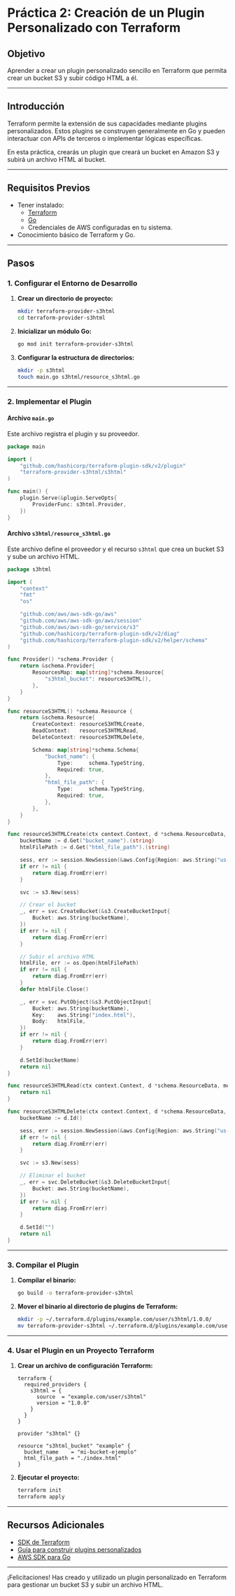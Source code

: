 # Práctica 2: Creación de un Plugin Personalizado con Terraform

## Objetivo
Aprender a crear un plugin personalizado sencillo en Terraform que permita crear un bucket S3 y subir código HTML a él.

---

## Introducción
Terraform permite la extensión de sus capacidades mediante plugins personalizados. Estos plugins se construyen generalmente en Go y pueden interactuar con APIs de terceros o implementar lógicas específicas.

En esta práctica, crearás un plugin que creará un bucket en Amazon S3 y subirá un archivo HTML al bucket.

---

## Requisitos Previos
- Tener instalado:
  - [Terraform](https://www.terraform.io/downloads)
  - [Go](https://golang.org/dl/)
  - Credenciales de AWS configuradas en tu sistema.
- Conocimiento básico de Terraform y Go.

---

## Pasos

### 1. Configurar el Entorno de Desarrollo

1. **Crear un directorio de proyecto:**
   ```bash
   mkdir terraform-provider-s3html
   cd terraform-provider-s3html
   ```

2. **Inicializar un módulo Go:**
   ```bash
   go mod init terraform-provider-s3html
   ```

3. **Configurar la estructura de directorios:**
   ```bash
   mkdir -p s3html
   touch main.go s3html/resource_s3html.go
   ```

---

### 2. Implementar el Plugin

#### **Archivo `main.go`**

Este archivo registra el plugin y su proveedor.

```go
package main

import (
	"github.com/hashicorp/terraform-plugin-sdk/v2/plugin"
	"terraform-provider-s3html/s3html"
)

func main() {
	plugin.Serve(&plugin.ServeOpts{
		ProviderFunc: s3html.Provider,
	})
}
```

#### **Archivo `s3html/resource_s3html.go`**

Este archivo define el proveedor y el recurso `s3html` que crea un bucket S3 y sube un archivo HTML.

```go
package s3html

import (
	"context"
	"fmt"
	"os"

	"github.com/aws/aws-sdk-go/aws"
	"github.com/aws/aws-sdk-go/aws/session"
	"github.com/aws/aws-sdk-go/service/s3"
	"github.com/hashicorp/terraform-plugin-sdk/v2/diag"
	"github.com/hashicorp/terraform-plugin-sdk/v2/helper/schema"
)

func Provider() *schema.Provider {
	return &schema.Provider{
		ResourcesMap: map[string]*schema.Resource{
			"s3html_bucket": resourceS3HTML(),
		},
	}
}

func resourceS3HTML() *schema.Resource {
	return &schema.Resource{
		CreateContext: resourceS3HTMLCreate,
		ReadContext:   resourceS3HTMLRead,
		DeleteContext: resourceS3HTMLDelete,

		Schema: map[string]*schema.Schema{
			"bucket_name": {
				Type:     schema.TypeString,
				Required: true,
			},
			"html_file_path": {
				Type:     schema.TypeString,
				Required: true,
			},
		},
	}
}

func resourceS3HTMLCreate(ctx context.Context, d *schema.ResourceData, meta interface{}) diag.Diagnostics {
	bucketName := d.Get("bucket_name").(string)
	htmlFilePath := d.Get("html_file_path").(string)

	sess, err := session.NewSession(&aws.Config{Region: aws.String("us-east-1")})
	if err != nil {
		return diag.FromErr(err)
	}

	svc := s3.New(sess)

	// Crear el bucket
	_, err = svc.CreateBucket(&s3.CreateBucketInput{
		Bucket: aws.String(bucketName),
	})
	if err != nil {
		return diag.FromErr(err)
	}

	// Subir el archivo HTML
	htmlFile, err := os.Open(htmlFilePath)
	if err != nil {
		return diag.FromErr(err)
	}
	defer htmlFile.Close()

	_, err = svc.PutObject(&s3.PutObjectInput{
		Bucket: aws.String(bucketName),
		Key:    aws.String("index.html"),
		Body:   htmlFile,
	})
	if err != nil {
		return diag.FromErr(err)
	}

	d.SetId(bucketName)
	return nil
}

func resourceS3HTMLRead(ctx context.Context, d *schema.ResourceData, meta interface{}) diag.Diagnostics {
	return nil
}

func resourceS3HTMLDelete(ctx context.Context, d *schema.ResourceData, meta interface{}) diag.Diagnostics {
	bucketName := d.Id()

	sess, err := session.NewSession(&aws.Config{Region: aws.String("us-east-1")})
	if err != nil {
		return diag.FromErr(err)
	}

	svc := s3.New(sess)

	// Eliminar el bucket
	_, err = svc.DeleteBucket(&s3.DeleteBucketInput{
		Bucket: aws.String(bucketName),
	})
	if err != nil {
		return diag.FromErr(err)
	}

	d.SetId("")
	return nil
}
```

---

### 3. Compilar el Plugin

1. **Compilar el binario:**
   ```bash
   go build -o terraform-provider-s3html
   ```

2. **Mover el binario al directorio de plugins de Terraform:**
   ```bash
   mkdir -p ~/.terraform.d/plugins/example.com/user/s3html/1.0.0/
   mv terraform-provider-s3html ~/.terraform.d/plugins/example.com/user/s3html/1.0.0/
   ```

---

### 4. Usar el Plugin en un Proyecto Terraform

1. **Crear un archivo de configuración Terraform:**
   ```hcl
   terraform {
     required_providers {
       s3html = {
         source  = "example.com/user/s3html"
         version = "1.0.0"
       }
     }
   }

   provider "s3html" {}

   resource "s3html_bucket" "example" {
     bucket_name    = "mi-bucket-ejemplo"
     html_file_path = "./index.html"
   }
   ```

2. **Ejecutar el proyecto:**
   ```bash
   terraform init
   terraform apply
   ```

---

## Recursos Adicionales
- [SDK de Terraform](https://github.com/hashicorp/terraform-plugin-sdk)
- [Guía para construir plugins personalizados](https://learn.hashicorp.com/collections/terraform/providers)
- [AWS SDK para Go](https://aws.github.io/aws-sdk-go-v2/)

---

¡Felicitaciones! Has creado y utilizado un plugin personalizado en Terraform para gestionar un bucket S3 y subir un archivo HTML.

